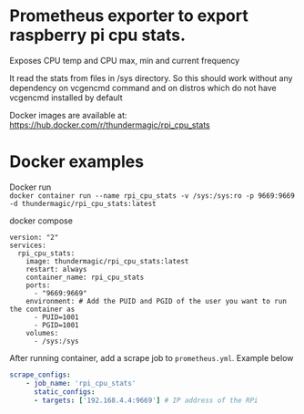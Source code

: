 # Prometheus exporter to export raspberry pi cpu stats. 
Exposes CPU temp and CPU max, min and current frequency

It read the stats from files in /sys directory. So this should work without any dependency on vcgencmd command and on 
distros which do not have vcgencmd installed by default

Docker images are available at: https://hub.docker.com/r/thundermagic/rpi_cpu_stats

# Docker examples
Docker run <br>
`docker container run --name rpi_cpu_stats -v /sys:/sys:ro -p 9669:9669 -d thundermagic/rpi_cpu_stats:latest`

docker compose 
```
version: "2"
services:
  rpi_cpu_stats:
    image: thundermagic/rpi_cpu_stats:latest
    restart: always
    container_name: rpi_cpu_stats
    ports:
      - "9669:9669"
    environment: # Add the PUID and PGID of the user you want to run the container as
      - PUID=1001
      - PGID=1001
    volumes:
      - /sys:/sys
```

After running container, add a scrape job to `prometheus.yml`. Example below

```yaml
scrape_configs:
    - job_name: 'rpi_cpu_stats'
      static_configs:
      - targets: ['192.168.4.4:9669'] # IP address of the RPi
```